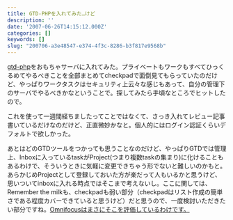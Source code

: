 ```yaml
---
title: GTD-PHPを入れてみた…けど
description: ''
date: '2007-06-26T14:15:12.000Z'
categories: []
keywords: []
slug: "200706-a3e48547-e374-4f3c-8286-b3f817e9568b"
---
```

[gtd-php](http://gtd-php.com/)をおもちゃサーバに入れてみた。プライベートもワークもすべてひっくるめてやるべきことを全部まとめてcheckpadで面倒見てもらっていたのだけど、やっぱりワークタスクはセキュリティ上云々な感じもあって、自分の管理下のサーバでやるべきかなということで。探してみたら手頃なところでヒットしたので。

これを使って一週間経ちましたってことではなくて、さっき入れてレビュー記事書いているだけなのだけど、正直微妙かなと。個人的にはログイン認証くらいデフォルトで欲しかった。

あとはどのGTDツールをつかっても思うことなのだけど、やっぱりGTDでは管理上、Inboxに入っているtaskがProject(つまり複数taskの集まり)に化けることもあるわけで、そういうときに気軽に変更できちゃう形でないと難しいのかもと。あらかじめProjectとして登録しておいた方が楽だって人もいるかと思うけど、思いついてinboxに入れる時点ではそこまで考えないし。ここに関しては、Remember the milkも、checkpadも弱い部分（checkpadはリスト作成の簡単さである程度カバーできていると思うけど）だと思うので、一度検討いただきたい部分ですね。[Omnifocusはまさにそこを評価しているわけです。](http://blog.qli.jp/2007/06/omnifocusgtd_5154.html)